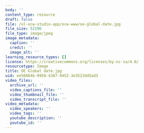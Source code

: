 ```yaml
---
body: ''
content_type: resource
draft: false
file: /ol-ocw-studio-app/ocw-www/oe-global-date.jpg
file_size: 52196
file_type: image/jpeg
image_metadata:
  caption: ''
  credit: ''
  image_alt: ''
learning_resource_types: []
license: https://creativecommons.org/licenses/by-nc-sa/4.0/
resourcetype: Image
title: OE Global date.jpg
uid: ee56064b-9958-4387-9452-3e3523dd5ad3
video_files:
  archive_url: ''
  video_captions_file: ''
  video_thumbnail_file: ''
  video_transcript_file: ''
video_metadata:
  video_speakers: ''
  video_tags: ''
  youtube_description: ''
  youtube_id: ''
---
```

